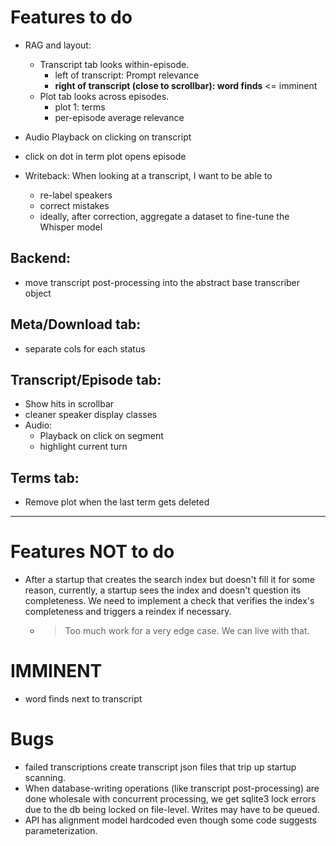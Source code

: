 # Features to do

- RAG and layout:
  - Transcript tab looks within-episode.
    - left of transcript: Prompt relevance
    - **right of transcript (close to scrollbar): word finds** <= imminent
  - Plot tab looks across episodes.
    - plot 1: terms
    - per-episode average relevance

- Audio Playback on clicking on transcript
- click on dot in term plot opens episode

- Writeback: When looking at a transcript, I want to be able to
  - re-label speakers
  - correct mistakes
  - ideally, after correction, aggregate a dataset to fine-tune the Whisper model

## Backend:

- move transcript post-processing into the abstract base transcriber object

## Meta/Download tab:

- separate cols for each status

## Transcript/Episode tab:

- Show hits in scrollbar
- cleaner speaker display classes
- Audio:
  - Playback on click on segment
  - highlight current turn

## Terms tab:

- Remove plot when the last term gets deleted

---

# Features NOT to do

- After a startup that creates the search index but doesn't fill it for some reason, currently, a startup sees the 
  index and doesn't question its completeness. We need to implement a check that verifies the index's completeness 
  and triggers a reindex if necessary.  
  - > Too much work for a very edge case. We can live with that.
  
# IMMINENT

- word finds next to transcript

# Bugs

- failed transcriptions create transcript json files that trip up startup scanning.
- When database-writing operations (like transcript post-processing) are done wholesale with concurrent processing, we get sqlite3 lock errors due to the db being locked on file-level. Writes may have to be queued.
- API has alignment model hardcoded even though some code suggests parameterization.
